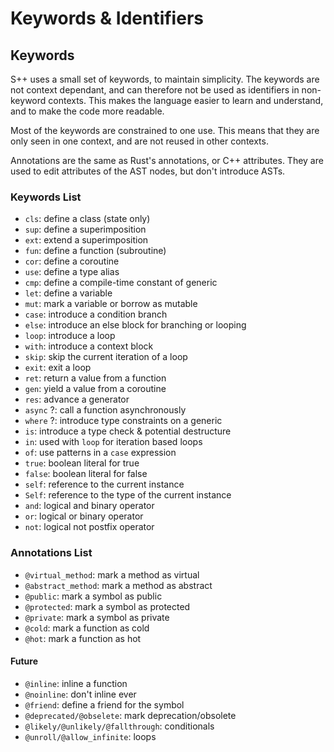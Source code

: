# Keywords &amp; Identifiers

## Keywords

S++ uses a small set of keywords, to maintain simplicity. The keywords are not context dependant, and can therefore not
be used as identifiers in non-keyword contexts. This makes the language easier to learn and understand, and to make the
code more readable.

Most of the keywords are constrained to one use. This means that they are only seen in one context, and are not reused
in other contexts.

Annotations are the same as Rust's annotations, or C++ attributes. They are used to edit attributes of the AST nodes,
but don't introduce ASTs.

### Keywords List

- `cls`: define a class (state only)
- `sup`: define a superimposition
- `ext`: extend a superimposition
- `fun`: define a function (subroutine)
- `cor`: define a coroutine
- `use`: define a type alias
- `cmp`: define a compile-time constant of generic
- `let`: define a variable
- `mut`: mark a variable or borrow as mutable
- `case`: introduce a condition branch
- `else`: introduce an else block for branching or looping
- `loop`: introduce a loop
- `with`: introduce a context block
- `skip`: skip the current iteration of a loop
- `exit`: exit a loop
- `ret`: return a value from a function
- `gen`: yield a value from a coroutine
- `res`: advance a generator
- `async` <format color="yellow">?</format>: call a function asynchronously
- `where` <format color="yellow">?</format>: introduce type constraints on a generic
- `is`: introduce a type check & potential destructure
- `in`: used with `loop` for iteration based loops
- `of`: use patterns in a `case` expression
- `true`: boolean literal for true
- `false`: boolean literal for false
- `self`: reference to the current instance
- `Self`: reference to the type of the current instance
- `and`: logical and binary operator
- `or`: logical or binary operator
- `not`: logical not postfix operator

### Annotations List

- `@virtual_method`: mark a method as virtual
- `@abstract_method`: mark a method as abstract
- `@public`: mark a symbol as public
- `@protected`: mark a symbol as protected
- `@private`: mark a symbol as private
- `@cold`: mark a function as cold
- `@hot`: mark a function as hot

####  Future
- `@inline`: inline a function
- `@noinline`: don't inline ever
- `@friend`: define a friend for the symbol
- `@deprecated/@obselete`: mark deprecation/obsolete
- `@likely/@unlikely/@fallthrough`: conditionals
- `@unroll/@allow_infinite`: loops
